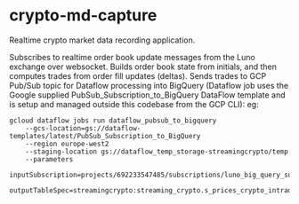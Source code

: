# crypto-md-capture
Realtime crypto market data recording application.

Subscribes to realtime order book update messages from the Luno exchange over websocket. 
Builds order book state from initials, and then computes trades from order fill updates (deltas). 
Sends trades to GCP Pub/Sub topic for Dataflow processing into BigQuery (Dataflow job uses the  
Google supplied PubSub_Subscription_to_BigQuery DataFlow template and is setup and managed outside this codebase
from the GCP CLI):
eg:

```
gcloud dataflow jobs run dataflow_pubsub_to_bigquery 
    --gcs-location=gs://dataflow-templates/latest/PubSub_Subscription_to_BigQuery 
    --region europe-west2 
    --staging-location gs://dataflow_temp_storage-streamingcrypto/temp 
    --parameters 
        inputSubscription=projects/692233547485/subscriptions/luno_big_query_subscription,
        outputTableSpec=streamingcrypto:streaming_crypto.s_prices_crypto_intraday
```